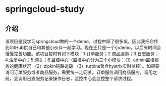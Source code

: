 # springcloud-study

## 介绍

该项目是我学习springcloud做的一个demo，过程中踩了很多坑，因此我把它传到GitHub供自己和其他小伙伴一起学习。现在还只是一个小demo，以后有时间会慢慢完善功能。该项目暂时有如下模块：1.订单服务；2.商品服务；3.日志服务；4.注册中心；5.网关；6.监控中心（监控中心分为三个小模块：（1）admin监控服务的健康状况 （2）zipkin链路追踪 （3）turbine聚合hystrix实时监控）。如果要访问订单服务或者商品服务，需要统一走网关。订单服务调用商品服务，调用之前，会调用日志服务记录操作日志，监控中心会监控整个请求过程。

